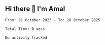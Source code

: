 ## Hi there 👋 I'm Amal




<!--START_SECTION:waka-->

```txt
From: 21 October 2025 - To: 28 October 2025

Total Time: 0 secs

No activity tracked
```

<!--END_SECTION:waka-->

<!--START_SECTION:waka-weekly-->
<!--END_SECTION:waka-weekly-->
